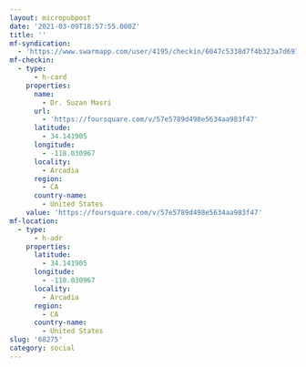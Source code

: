 ```yaml
---
layout: micropubpost
date: '2021-03-09T18:57:55.000Z'
title: ''
mf-syndication:
  - 'https://www.swarmapp.com/user/4195/checkin/6047c5338d7f4b323a7d697d'
mf-checkin:
  - type:
      - h-card
    properties:
      name:
        - Dr. Suzan Masri
      url:
        - 'https://foursquare.com/v/57e5789d498e5634aa983f47'
      latitude:
        - 34.141905
      longitude:
        - -118.030967
      locality:
        - Arcadia
      region:
        - CA
      country-name:
        - United States
    value: 'https://foursquare.com/v/57e5789d498e5634aa983f47'
mf-location:
  - type:
      - h-adr
    properties:
      latitude:
        - 34.141905
      longitude:
        - -118.030967
      locality:
        - Arcadia
      region:
        - CA
      country-name:
        - United States
slug: '68275'
category: social
---
```

